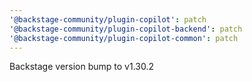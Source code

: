 ```yaml
---
'@backstage-community/plugin-copilot': patch
'@backstage-community/plugin-copilot-backend': patch
'@backstage-community/plugin-copilot-common': patch
---
```


Backstage version bump to v1.30.2
